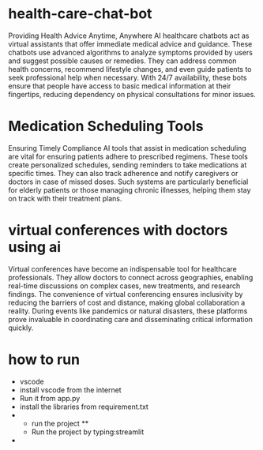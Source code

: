 # health-care-chat-bot
Providing Health Advice Anytime, Anywhere AI healthcare chatbots act as virtual assistants that offer immediate medical advice and guidance. These chatbots use advanced algorithms to analyze symptoms provided by users and suggest possible causes or remedies. They can address common health concerns, recommend lifestyle changes, and even guide patients to seek professional help when necessary. With 24/7 availability, these bots ensure that people have access to basic medical information at their fingertips, reducing dependency on physical consultations for minor issues.


# Medication Scheduling Tools
Ensuring Timely Compliance AI tools that assist in medication scheduling are vital for ensuring patients adhere to prescribed regimens. These tools create personalized schedules, sending reminders to take medications at specific times. They can also track adherence and notify caregivers or doctors in case of missed doses. Such systems are particularly beneficial for elderly patients or those managing chronic illnesses, helping them stay on track with their treatment plans.


# virtual conferences with doctors using ai
Virtual conferences have become an indispensable tool for healthcare professionals. They allow doctors to connect across geographies, enabling real-time discussions on complex cases, new treatments, and research findings. The convenience of virtual conferencing ensures inclusivity by reducing the barriers of cost and distance, making global collaboration a reality. During events like pandemics or natural disasters, these platforms prove invaluable in coordinating care and disseminating critical information quickly.

# how to run
* vscode
* install vscode from the internet
* Run it from app.py
* install the libraries from requirement.txt
* * run the project **
  * Run the project by typing:streamlit 
* 
